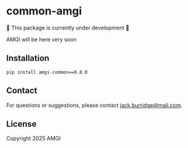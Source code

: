 # common-amgi

:construction: This package is currently under development :construction:

AMGI will be here very soon

## Installation

```
pip install amgi-common==0.8.0
```

## Contact

For questions or suggestions, please contact [jack.burridge@mail.com](mailto:jack.burridge@mail.com).

## License

Copyright 2025 AMGI

